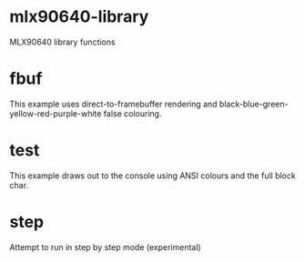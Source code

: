 # mlx90640-library
MLX90640 library functions


# fbuf

This example uses direct-to-framebuffer rendering and black-blue-green-yellow-red-purple-white false colouring.

# test

This example draws out to the console using ANSI colours and the full block char.

# step

Attempt to run in step by step mode (experimental)
